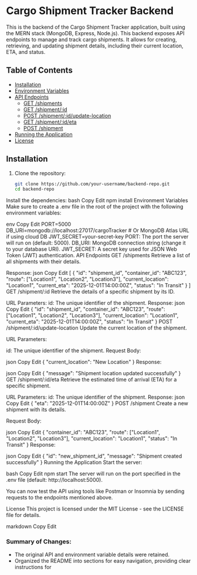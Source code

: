 # Cargo Shipment Tracker Backend

This is the backend of the Cargo Shipment Tracker application, built using the MERN stack (MongoDB, Express, Node.js). This backend exposes API endpoints to manage and track cargo shipments. It allows for creating, retrieving, and updating shipment details, including their current location, ETA, and status.

## Table of Contents
- [Installation](#installation)
- [Environment Variables](#environment-variables)
- [API Endpoints](#api-endpoints)
  - [GET /shipments](#get-shipments)
  - [GET /shipment/:id](#get-shipmentid)
  - [POST /shipment/:id/update-location](#post-shipmentidupdate-location)
  - [GET /shipment/:id/eta](#get-shipmentideta)
  - [POST /shipment](#post-shipment)
- [Running the Application](#running-the-application)
- [License](#license)

## Installation

1. Clone the repository:
   ```bash
   git clone https://github.com/your-username/backend-repo.git
   cd backend-repo
Install the dependencies:
bash
Copy
Edit
npm install
Environment Variables
Make sure to create a .env file in the root of the project with the following environment variables:

env
Copy
Edit
PORT=5000
DB_URI=mongodb://localhost:27017/cargoTracker # Or MongoDB Atlas URL if using cloud DB
JWT_SECRET=your-secret-key
PORT: The port the server will run on (default: 5000).
DB_URI: MongoDB connection string (change it to your database URI).
JWT_SECRET: A secret key used for JSON Web Token (JWT) authentication.
API Endpoints
GET /shipments
Retrieve a list of all shipments with their details.

Response:
json
Copy
Edit
[
  {
    "id": "shipment_id",
    "container_id": "ABC123",
    "route": ["Location1", "Location2", "Location3"],
    "current_location": "Location1",
    "current_eta": "2025-12-01T14:00:00Z",
    "status": "In Transit"
  }
]
GET /shipment/:id
Retrieve the details of a specific shipment by its ID.

URL Parameters:
id: The unique identifier of the shipment.
Response:
json
Copy
Edit
{
  "id": "shipment_id",
  "container_id": "ABC123",
  "route": ["Location1", "Location2", "Location3"],
  "current_location": "Location1",
  "current_eta": "2025-12-01T14:00:00Z",
  "status": "In Transit"
}
POST /shipment/:id/update-location
Update the current location of the shipment.

URL Parameters:

id: The unique identifier of the shipment.
Request Body:

json
Copy
Edit
{
  "current_location": "New Location"
}
Response:

json
Copy
Edit
{
  "message": "Shipment location updated successfully"
}
GET /shipment/:id/eta
Retrieve the estimated time of arrival (ETA) for a specific shipment.

URL Parameters:
id: The unique identifier of the shipment.
Response:
json
Copy
Edit
{
  "eta": "2025-12-01T14:00:00Z"
}
POST /shipment
Create a new shipment with its details.

Request Body:

json
Copy
Edit
{
  "container_id": "ABC123",
  "route": ["Location1", "Location2", "Location3"],
  "current_location": "Location1",
  "status": "In Transit"
}
Response:

json
Copy
Edit
{
  "id": "new_shipment_id",
  "message": "Shipment created successfully"
}
Running the Application
Start the server:

bash
Copy
Edit
npm start
The server will run on the port specified in the .env file (default: http://localhost:5000).

You can now test the API using tools like Postman or Insomnia by sending requests to the endpoints mentioned above.

License
This project is licensed under the MIT License - see the LICENSE file for details.

markdown
Copy
Edit

### Summary of Changes:
- The original API and environment variable details were retained.
- Organized the README into sections for easy navigation, providing clear instructions for 
